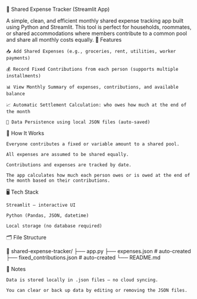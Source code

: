 💸 Shared Expense Tracker (Streamlit App)

A simple, clean, and efficient monthly shared expense tracking app built using Python and Streamlit. This tool is perfect for households, roommates, or shared accommodations where members contribute to a common pool and share all monthly costs equally.
🚀 Features

    📥 Add Shared Expenses (e.g., groceries, rent, utilities, worker payments)

    💰 Record Fixed Contributions from each person (supports multiple installments)

    📊 View Monthly Summary of expenses, contributions, and available balance

    📈 Automatic Settlement Calculation: who owes how much at the end of the month

    💾 Data Persistence using local JSON files (auto-saved)

🧠 How It Works

    Everyone contributes a fixed or variable amount to a shared pool.

    All expenses are assumed to be shared equally.

    Contributions and expenses are tracked by date.

    The app calculates how much each person owes or is owed at the end of the month based on their contributions.

🖥️ Tech Stack

    Streamlit – interactive UI

    Python (Pandas, JSON, datetime)

    Local storage (no database required)
    
🗂️ File Structure

📁 shared-expense-tracker/
├── app.py
├── expenses.json              # auto-created
├── fixed_contributions.json   # auto-created
└── README.md

🔐 Notes

    Data is stored locally in .json files — no cloud syncing.

    You can clear or back up data by editing or removing the JSON files.

